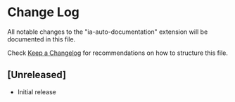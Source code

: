 # Change Log

All notable changes to the "ia-auto-documentation" extension will be documented in this file.

Check [Keep a Changelog](http://keepachangelog.com/) for recommendations on how to structure this file.

## [Unreleased]

- Initial release